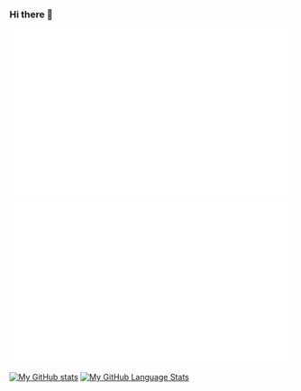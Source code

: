 ### Hi there 👋

<div align="center">

<a href="https://github.com/gkhays/github-stats">
  
![](https://raw.githubusercontent.com/gkhays/github-stats/master/generated/overview.svg)
![](https://github.com/gkhays/github-stats/blob/master/generated/languages.svg)

</a>

</div>

[![My GitHub stats](https://github-readme-stats.vercel.app/api?username=gkhays&count_private=true&show_icons=true)](https://github.com/gkhays/)
[![My GitHub Language Stats](https://github-readme-stats.vercel.app/api/top-langs/?username=gkhays&langs_count=5)]()

<!--
**gkhays/gkhays** is a ✨ _special_ ✨ repository because its `README.md` (this file) appears on your GitHub profile.

Here are some ideas to get you started:

- 🔭 I’m currently working on ...
- 🌱 I’m currently learning ...
- 👯 I’m looking to collaborate on ...
- 🤔 I’m looking for help with ...
- 💬 Ask me about ...
- 📫 How to reach me: ...
- 😄 Pronouns: ...
- ⚡ Fun fact: ...
-->
